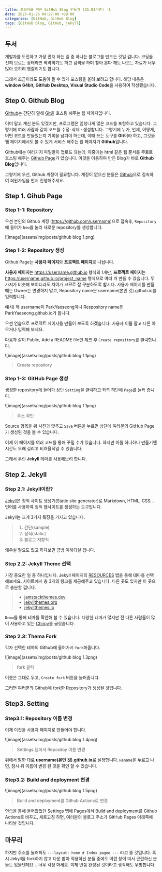 ```yaml
---
title: 초보자를 위한 GitHub Blog 만들기 (25.01기준) -1
date: 2025-01-26 04:27:00 +09:00
categories: [GitHub, GitHub Blog]
tags: [GitHub Blog, GitHub, jekyll]
---
```


## 두서
개발자를 도전하고 가장 먼저 하는 일 중 하나는 블로그를 만드는 것일 겁니다. 코딩을 전혀 모르는 상태라면 막막하기도 하고 검색을 하며 찾아 본다 해도 나오는 자료가 너무 많아 오히려 헷갈리기도 합니다.

그래서 조금이라도 도움이 될 수 있게 포스팅을 올려 보려고 합니다.
해당 내용은 **window 64bit, GitHub Desktop, Visual Studio Code**을 사용하여 작성했습니다.

## Step 0. Github Blog
[Github](https://gitbub.com)는 간단히 말해 [Git](https://git-scm.com/)을 호스팅 해주는 웹 페이지입니다.

이미 말고 계신 분도 있겠지만, 프로그램은 엄청나게 많은 코드를 포함하고 있습니다. 그렇기에 여러 사람과 같이 코드를 수정· 삭제 · 생성합니다. 그렇기에 누가, 언제, 어떻게, 어떤 코드를 만들었는지 기록을 남겨야 하는데, 이때 쓰는 도구를 **Git**이라 하고, 그것을 웹 페이지에서도 볼 수 있게 서비스 해주는 웹 페이지가 **Github**입니다. 

Github에는 여러가지 파일들이 업로드 되는데, 이중에는 html 같은 웹 문서를 무료로 호스팅 해주는 [Github Page](https://pages.github.com/)가 있습니다. 이것을 이용하여 만든 Blog가 바로 **Github Blog**입니다.

그렇기에 우선, Github 계정이 필요합니다. 계정이 없으신 분들은 [Github](https://gitbub.com "Github")으로 접속하여 회원가입을 먼저 진행해주세요.

## Step 1. Gihub Page
### Step 1-1: Repository 
우선 본인의 Github 계정 (https://github.com/username)으로 접속후, `Repository`에 들어가 `New`를 눌러 새로운 repository를 생성합니다.

![image](assets/img/posts/github blog 1.png)

### Step 1-2: Repository 생성
Github Page는 **사용자 페이지**와 **프로젝트 페이지**로 나뉩니다.

**사용자 페이지**는 https://username.github.io 형식의 1개만, **프로젝트 페이지**는 https://username.github.io/project_name 형식으로 여러 개 만들 수 있습니다.
두 가지가 비슷해 보이더라도 차이가 크므로 잘 구분하도록 합시다.  사용자 페이지를 만들 때는 Owner는 변경하지 말고, Repository name은 username(본인 것).github.io를 입력합니다.

예시) 제 username이 ParkYaeseong이니 Respository name은 ParkYaeseong.github.io가 됩니다.

우선 연습으로 프로젝트 페이지를 만들어 보도록 하겠습니다. 사용자 이름 말고 다른 아무거나 입력해 보세요.

다음과 같이 Public, Add a README file만 체크 후 `Create repository`를 클릭합니다.

![image](assets/img/posts/github blog 1.1png)
> Create repository

### Step 1-3: GitHub Page 생성
생성한 repository에 들어가 상단 `Setting`을 클릭하고 좌측 하단에 `Page`를 눌러 줍니다.

![image](assets/img/posts/github blog 1.1png)
> 주소 확인

Source 항목을 위 사진과 맞추고 `Save` 버튼을 누르면 상단에 여러분의 GitHub Page가 생성된 것을 볼 수 있습니다.

이제 이 페이지를 여러 코드를 통해 꾸밀 수가 있습니다. 하지만 이를 하나하나 만들기엔 시간도 오래 걸리고 비효율적일 수 있습니다. 

그래서 우린 **Jekyll** 테마를 사용해보려 합니다.

## Step 2. Jekyll
### Step 2.1: Jekyll이란?
[Jekyll](https://jekyllrb-ko.github.io/)은 정적 사이트 생성기(Static site generator)로 Markdown, HTML, CSS... 언어를 사용하여 정적 웹사이트를 생성하는 도구입니다.

Jekyll는 크게 3가지 특징을 가지고 있습니다.
> 1. 간단(sample)
>2. 정적(static)
>3. 블로그 지향적

왜우실 필요도 없고 하다보면 금방 이해되실 겁니다.

### Step 2.2: Jekyll Theme 선택
가장 중요한 일 중 하나입니다. Jekyll 페이지의 [RESOURCES](https://jekyllrb-ko.github.io/resources/) 탭을 통해 테마를 선택해보세요.
사이트에서 총 3개의 링크를 제공해주고 있습니다. 다른 곳도 있지만 이 곳으로 충분할 겁니다.
>-   [jamstackthemes.dev](https://jamstackthemes.dev/ssg/jekyll/)
>-   [jekyllthemes.org](http://jekyllthemes.org/)
>-   [jekyllthemes.io](https://jekyllthemes.io/)

`Demo`를 통해 테마를 확인해 볼 수 있습니다. 다양한 테마가 많지만 전 다른 사람들이 많이 사용하고 있는 [Chirpy](https://github.com/cotes2020/jekyll-theme-chirpy)를 골랐습니다.

### Step 2.3: Thema Fork
각자 선택한 테마의 Github에 들어가서 `fork`해줍니다.

![image](assets/img/posts/github blog 1.3png)
> fork 클릭

이름은 그대로 두고, `Create fork` 버튼을 눌러줍니다.

그러면 여러분의 Github에 fork한 Repository가 생성될 것입니다.
 
## Step3. Setting

### Step3.1: Repository 이름 변경
이제 이것을 사용자 페이지로 만들어야 합니다.

![image](assets/img/posts/github blog 1.4png)
>Settings 탭에서 Repositoy 이름 변경

위에서 말한 대로 **username(본인 것).github.io**로 설정합니다.
`Rename`을 누르고 나면, 잠시 뒤 이름이 변경 된 것을 확인 할 수 있습니다.

### Step3.2: Build and deployment 변경

![image](assets/img/posts/github blog 1.5png)
> Build and deployment를 Github Actions로 변경

연습을 통해 들어왔었던 Settings 탭에 Pages에서 Build and deployment를 Github Actions로 바꾸고, 새로고침 하면, 여러분의 블로그 주소가 GitHub Pages 아래쪽에 나타날 것입니다.
## 마무리
하지만 주소를 눌러봐도 `---layout: home # Index pagee ---` 라고 뜰 것입니다. 혹시 Jekyll을 fork하지 않고 다운 받아 적용하신 분들 중에도 이런 창이 떠서 곤란하신 분들도 있을텐데요...
너무 걱정 마세요. 이제 반쯤 완성된 것이라고 생각해도 무방합니다.